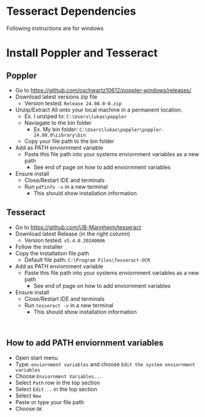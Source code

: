 # Tesseract Dependencies
Following instructions are for windows

# Install Poppler and Tesseract

## Poppler
- Go to https://github.com/oschwartz10612/poppler-windows/releases/
- Download latest versions zip file
    - Version tested: `Release 24.08.0-0.zip`
- Unzip/Extract All onto your local machine in a permanent location.
    - Ex. I unziped to: `C:\Users\lukas\poppler`
    - Naviagate to the bin folder
        - Ex. My bin folder: `C:\Users\lukas\poppler\poppler-24.08.0\Library\bin`
    - Copy your file path to the bin folder
- Add as PATH enviornment variable
    - Paste this file path into your systems enviornment variables as a new path
        - See end of page on how to add enviornment variables
- Ensure install
    - Close/Restart IDE and terminals
    - Run `pdfinfo -v` in a new terminal
        - This should show installation information 


## Tesseract
- Go to https://github.com/UB-Mannheim/tesseract
- Download latest Release (in the right column)
    - Version tested: `v5.4.0.20240606`
- Follow the installer
- Copy the installation file path
    - Default file path: `C:\Program Files\Tesseract-OCR`
- Add as PATH enviornment variable
    - Paste this file path into your systems enviornment variables as a new path
        - See end of page on how to add enviornment variables
- Ensure install
    - Close/Restart IDE and terminals
    - Run `tesseract -v` in a new terminal
        - This should show installation information 

<br>

## How to add PATH enviornment variables
- Open start menu
- Type: `enviornment variables` and choose `Edit the system enviornment variables`
- Choose `Enviornment Variables...`
- Select `Path` row in the top section
- Select `Edit...` in the top section
- Select `New`
- Paste or type your file path
- Choose `OK`

<br>

